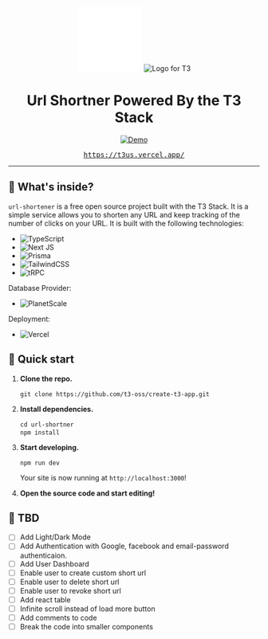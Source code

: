 <p align="center">
  <picture>
  <img src="./public/logo.svg" width="130" alt="Logo for URL shortner">
</picture>
  <picture>
  <source media="(prefers-color-scheme: dark)" srcset="https://raw.githubusercontent.com/t3-oss/create-t3-app/99286f37324330ecdf75132fae1f246440a88035/www/public/images/t3-light.svg">
  <img src="https://raw.githubusercontent.com/t3-oss/create-t3-app/99286f37324330ecdf75132fae1f246440a88035/www/public/images/t3-dark.svg" width="130" alt="Logo for T3">
</picture>
</p>

<h1 align="center">
 Url Shortner Powered By the T3 Stack

</h1>

<p align="center">
  <a href="https://t3us.vercel.app/"
    ><img
      alt="Demo"
      src="https://img.shields.io/badge/demo-online-green.svg?style=flat-square"
    />
    </a>
</p>

<p align="center" style="font-family: monospace">
  <a href="https://t3us.vercel.app/"
    >https://t3us.vercel.app/
    </a>
</p>

---

## 🧐 What's inside?

`url-shortener` is a free open source project built with the T3 Stack. It is a simple service allows you to shorten any URL and keep tracking of the number of clicks on your URL. It is built with the following technologies:

- ![TypeScript](https://img.shields.io/badge/typescript-%23007ACC.svg?style=for-the-badge&logo=typescript&logoColor=white)
- ![Next JS](https://img.shields.io/badge/Next-black?style=for-the-badge&logo=next.js&logoColor=white)
- ![Prisma](https://img.shields.io/badge/Prisma-3982CE?style=for-the-badge&logo=Prisma&logoColor=white)
- ![TailwindCSS](https://img.shields.io/badge/tailwindcss-%2338B2AC.svg?style=for-the-badge&logo=tailwind-css&logoColor=white)
- ![tRPC](https://img.shields.io/badge/tRPC-%232596BE.svg?style=for-the-badge&logo=tRPC&logoColor=white)

Database Provider:

- ![PlanetScale](https://img.shields.io/badge/planetscale-%23000000.svg?style=for-the-badge&logo=planetscale&logoColor=white)

Deployment:

- ![Vercel](https://img.shields.io/badge/vercel-%23000000.svg?style=for-the-badge&logo=vercel&logoColor=white)


## 🚀 Quick start

1.  **Clone the repo.**

    ```shell
    git clone https://github.com/t3-oss/create-t3-app.git
    ```

2.  **Install dependencies.**

    ```shell
    cd url-shortner
    npm install
    ```

3.  **Start developing.**

    ```shell
    npm run dev
    ```

    Your site is now running at `http://localhost:3000`!

4.  **Open the source code and start editing!**

## 📝 TBD

- [ ] Add Light/Dark Mode
- [ ] Add Authentication with Google, facebook and email-password authenticaion.
- [ ] Add User Dashboard
- [ ] Enable user to create custom short url
- [ ] Enable user to delete short url
- [ ] Enable user to revoke short url
- [ ] Add react table
- [ ] Infinite scroll instead of load more button
- [ ] Add comments to code
- [ ] Break the code into smaller components
